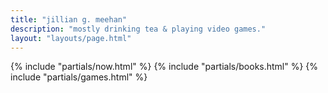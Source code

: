 ```yaml
---
title: "jillian g. meehan"
description: "mostly drinking tea & playing video games."
layout: "layouts/page.html"
---
```


{% include "partials/now.html" %}
{% include "partials/books.html" %}
{% include "partials/games.html" %}
